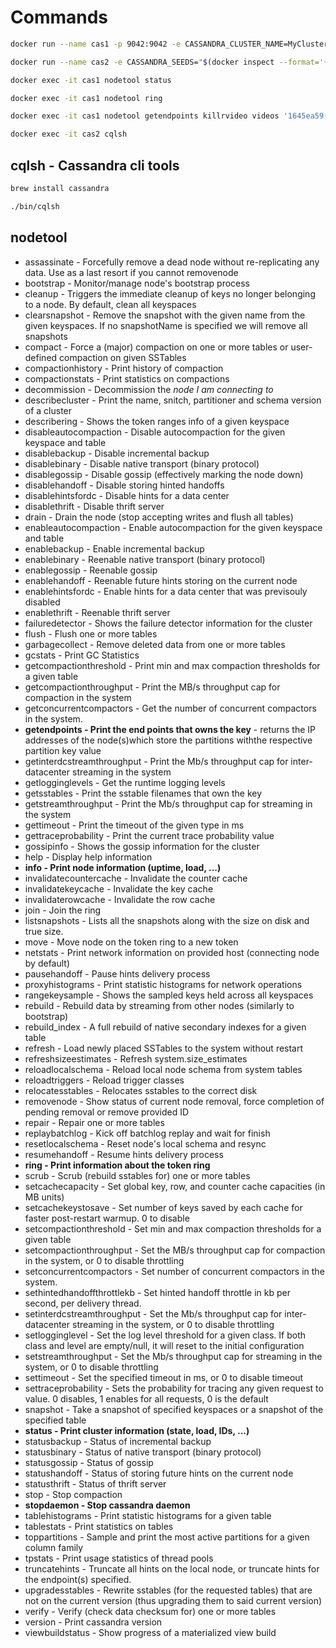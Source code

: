 # Commands

```bash
docker run --name cas1 -p 9042:9042 -e CASSANDRA_CLUSTER_NAME=MyCluster -e CASSANDRA_ENDPOINT_SNITCH=GossipingPropertyFileSnitch -e CASSANDRA_DC=datacenter1 -d cassandra

docker run --name cas2 -e CASSANDRA_SEEDS="$(docker inspect --format='{{ .NetworkSettings.IPAddress }}' cas1)" -e CASSANDRA_CLUSTER_NAME=MyCluster -e CASSANDRA_ENDPOINT_SNITCH=GossipingPropertyFileSnitch -e CASSANDRA_DC=datacenter1 -d cassandra:latest

docker exec -it cas1 nodetool status

docker exec -it cas1 nodetool ring

docker exec -it cas1 nodetool getendpoints killrvideo videos '1645ea59-14bd-11e5-a993-8138354b7e31'

docker exec -it cas2 cqlsh
```

## cqlsh - Cassandra cli tools

```bash
brew install cassandra

./bin/cqlsh
```

## nodetool

- assassinate - Forcefully remove a dead node without re-replicating any data. Use as a last resort if you cannot removenode
- bootstrap - Monitor/manage node's bootstrap process
- cleanup - Triggers the immediate cleanup of keys no longer belonging to a node. By default, clean all keyspaces
- clearsnapshot - Remove the snapshot with the given name from the given keyspaces. If no snapshotName is specified we will remove all snapshots
- compact - Force a (major) compaction on one or more tables or user-defined compaction on given SSTables
- compactionhistory - Print history of compaction
- compactionstats - Print statistics on compactions
- decommission - Decommission the *node I am connecting to*
- describecluster - Print the name, snitch, partitioner and schema version of a cluster
- describering - Shows the token ranges info of a given keyspace
- disableautocompaction - Disable autocompaction for the given keyspace and table
- disablebackup - Disable incremental backup
- disablebinary - Disable native transport (binary protocol)
- disablegossip - Disable gossip (effectively marking the node down)
- disablehandoff - Disable storing hinted handoffs
- disablehintsfordc - Disable hints for a data center
- disablethrift - Disable thrift server
- drain - Drain the node (stop accepting writes and flush all tables)
- enableautocompaction - Enable autocompaction for the given keyspace and table
- enablebackup - Enable incremental backup
- enablebinary - Reenable native transport (binary protocol)
- enablegossip - Reenable gossip
- enablehandoff - Reenable future hints storing on the current node
- enablehintsfordc - Enable hints for a data center that was previsouly disabled
- enablethrift - Reenable thrift server
- failuredetector - Shows the failure detector information for the cluster
- flush - Flush one or more tables
- garbagecollect - Remove deleted data from one or more tables
- gcstats - Print GC Statistics
- getcompactionthreshold - Print min and max compaction thresholds for a given table
- getcompactionthroughput - Print the MB/s throughput cap for compaction in the system
- getconcurrentcompactors - Get the number of concurrent compactors in the system.
- **getendpoints - Print the end points that owns the key** - returns the IP addresses of the node(s)which store the partitions withthe respective partition key value
- getinterdcstreamthroughput - Print the Mb/s throughput cap for inter-datacenter streaming in the system
- getlogginglevels - Get the runtime logging levels
- getsstables - Print the sstable filenames that own the key
- getstreamthroughput - Print the Mb/s throughput cap for streaming in the system
- gettimeout - Print the timeout of the given type in ms
- gettraceprobability - Print the current trace probability value
- gossipinfo - Shows the gossip information for the cluster
- help - Display help information
- **info - Print node information (uptime, load, ...)**
- invalidatecountercache - Invalidate the counter cache
- invalidatekeycache - Invalidate the key cache
- invalidaterowcache - Invalidate the row cache
- join - Join the ring
- listsnapshots - Lists all the snapshots along with the size on disk and true size.
- move - Move node on the token ring to a new token
- netstats - Print network information on provided host (connecting node by default)
- pausehandoff - Pause hints delivery process
- proxyhistograms - Print statistic histograms for network operations
- rangekeysample - Shows the sampled keys held across all keyspaces
- rebuild - Rebuild data by streaming from other nodes (similarly to bootstrap)
- rebuild_index - A full rebuild of native secondary indexes for a given table
- refresh - Load newly placed SSTables to the system without restart
- refreshsizeestimates - Refresh system.size_estimates
- reloadlocalschema - Reload local node schema from system tables
- reloadtriggers - Reload trigger classes
- relocatesstables - Relocates sstables to the correct disk
- removenode - Show status of current node removal, force completion of pending removal or remove provided ID
- repair - Repair one or more tables
- replaybatchlog - Kick off batchlog replay and wait for finish
- resetlocalschema - Reset node's local schema and resync
- resumehandoff - Resume hints delivery process
- **ring - Print information about the token ring**
- scrub - Scrub (rebuild sstables for) one or more tables
- setcachecapacity - Set global key, row, and counter cache capacities (in MB units)
- setcachekeystosave - Set number of keys saved by each cache for faster post-restart warmup. 0 to disable
- setcompactionthreshold - Set min and max compaction thresholds for a given table
- setcompactionthroughput - Set the MB/s throughput cap for compaction in the system, or 0 to disable throttling
- setconcurrentcompactors - Set number of concurrent compactors in the system.
- sethintedhandoffthrottlekb - Set hinted handoff throttle in kb per second, per delivery thread.
- setinterdcstreamthroughput - Set the Mb/s throughput cap for inter-datacenter streaming in the system, or 0 to disable throttling
- setlogginglevel - Set the log level threshold for a given class. If both class and level are empty/null, it will reset to the initial configuration
- setstreamthroughput - Set the Mb/s throughput cap for streaming in the system, or 0 to disable throttling
- settimeout - Set the specified timeout in ms, or 0 to disable timeout
- settraceprobability - Sets the probability for tracing any given request to value. 0 disables, 1 enables for all requests, 0 is the default
- snapshot - Take a snapshot of specified keyspaces or a snapshot of the specified table
- **status - Print cluster information (state, load, IDs, ...)**
- statusbackup - Status of incremental backup
- statusbinary - Status of native transport (binary protocol)
- statusgossip - Status of gossip
- statushandoff - Status of storing future hints on the current node
- statusthrift - Status of thrift server
- stop - Stop compaction
- **stopdaemon - Stop cassandra daemon**
- tablehistograms - Print statistic histograms for a given table
- tablestats - Print statistics on tables
- toppartitions - Sample and print the most active partitions for a given column family
- tpstats - Print usage statistics of thread pools
- truncatehints - Truncate all hints on the local node, or truncate hints for the endpoint(s) specified.
- upgradesstables - Rewrite sstables (for the requested tables) that are not on the current version (thus upgrading them to said current version)
- verify - Verify (check data checksum for) one or more tables
- version - Print cassandra version
- viewbuildstatus - Show progress of a materialized view build
